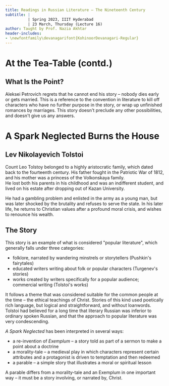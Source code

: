 ```yaml
---
title: Readings in Russian Literature – The Nineteenth Century
subtitle: |
          | Spring 2023, IIIT Hyderabad
          | 23 March, Thursday (Lecture 16)
author: Taught by Prof. Nazia Akhtar
header-includes:
- \newfontfamily\devanagarifont{KohinoorDevanagari-Regular}
---
```


# At the Tea-Table (contd.)
## What Is the Point?
Aleksei Petrovich regrets that he cannot end his story – nobody dies early or gets married. This is a reference to the convention in literature to kill off characters who have no further purpose in the story, or wrap up unfinished romances by marriages. This story doesn't preclude any other possibilities, and doesn't give us any answers.

# A Spark Neglected Burns the House
## Lev Nikolayevich Tolstoi
Count Leo Tolstoy belonged to a highly aristocratic family, which dated back to the fourteenth century. His father fought in the Patriotic War of 1812, and his mother was a princess of the Volkonskaya family.  
He lost both his parents in his childhood and was an indifferent student, and lived on his estate after dropping out of Kazan University.

He had a gambling problem and enlisted in the army as a young man, but was later shocked by the brutality and refuses to serve the state. In his later life, he returns to Christian values after a profound moral crisis, and wishes to renounce his wealth.

## The Story
This story is an example of what is considered "popular literature", which generally falls under three categories:

* folklore, narrated by wandering minstrels or storytellers (Pushkin's fairytales)
* educated writers writing about folk or popular characters (Turgenev's stories)
* works created by writers specifically for a popular audience; commercial writing (Tolstoi's works)

It follows a theme that was considered suitable for the common people at the time – the ethical teachings of Christ. Stories of this kind used poetically rich language, but logical and straightforward, and without loanwords. Tolstoi had believed for a long time that literary Russian was inferior to ordinary spoken Russian, and that the approach to popular literature was very condescending.

*A Spark Neglected* has been interpreted in several ways:

* a re-invention of *Exemplum* – a story told as part of a sermon to make a point about a doctrine
* a morality-tale – a medieval play in which characters represent certain attributes and a protagonist is driven to temptation and then redeemed
* a parable – a simple story that illustrates a moral or spiritual lesson

A parable differs from a morality-tale and an Exemplum in one important way – it must be a story involving, or narrated by, Christ.